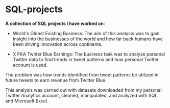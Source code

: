 # SQL-projects
**A collection of SQL projects I have worked on**: 

* World's Oldest Existing Business: The aim of this analysis was to gain insight into the businesses of the world and how far back humans have been driving innovation across continents. 

* X FKA Twitter Blue Earnings: The business task was to analyze personal Twitter data to find trends in tweet patterns and how personal Twitter account is used.

The problem was how trends identified from tweet patterns be utilized in future tweets to earn revenue from Twitter Blue.

This analysis was carried out with datasets downloaded from my personal Twitter Analytics account, cleaned, manipulated, and analyzed with SQL and Microsoft Excel.

